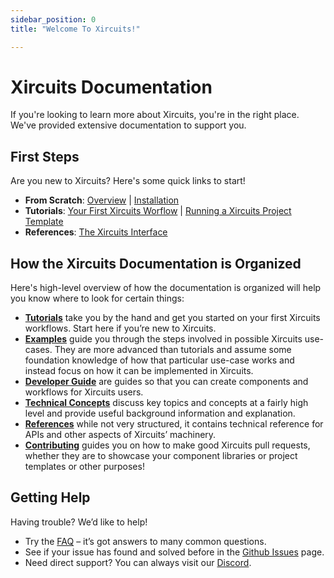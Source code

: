 ```yaml
---
sidebar_position: 0
title: "Welcome To Xircuits!"

---
```

# Xircuits Documentation

If you're looking to learn more about Xircuits, you're in the right place. We've provided extensive documentation to support you. 

## First Steps
Are you new to Xircuits? Here's some quick links to start!

- **From Scratch**: [Overview](overview.md) | [Installation](Installation.md)
- **Tutorials**: [Your First Xircuits Worflow](tutorials/running-a-xircuits-workflow.md) | [Running a Xircuits Project Template](tutorials/running-a-xircuits-project-template.md)
- **References**: [The Xircuits Interface](references/xircuits-interface.md)

## How the Xircuits Documentation is Organized

Here's high-level overview of how the documentation is organized will help you know where to look for certain things:

- [**Tutorials**](category/tutorials) take you by the hand and get you started on your first Xircuits workflows. Start here if you’re new to Xircuits.
- [**Examples**](category/examples) guide you through the steps involved in possible Xircuits use-cases. They are more advanced than tutorials and assume some foundation knowledge of how that particular use-case works and instead focus on how it can be implemented in Xircuits.
- [**Developer Guide**](category/developer-guide) are guides so that you can create components and workflows for Xircuits users.
- [**Technical Concepts**](category/technical-concepts) discuss key topics and concepts at a fairly high level and provide useful background information and explanation.
- [**References**](category/references) while not very structured, it contains technical reference for APIs and other aspects of Xircuits’ machinery.
- [**Contributing**](category/contributing) guides you on how to make good Xircuits pull requests, whether they are to showcase your component libraries or project templates or other purposes!

## Getting Help
Having trouble? We’d like to help!

- Try the [FAQ](faq.md) – it’s got answers to many common questions.
- See if your issue has found and solved before in the [Github Issues](https://github.com/XpressAI/xircuits/issues) page.
- Need direct support? You can always visit our [Discord](https://discord.com/invite/vgEg2ZtxCw).